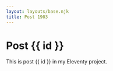 ```yaml
---
layout: layouts/base.njk
title: Post 1903
---
```


# Post {{ id }}

This is post {{ id }} in my Eleventy project.

